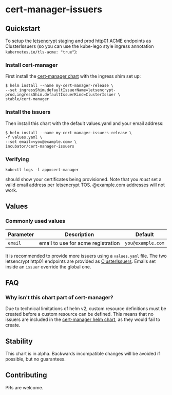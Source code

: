# cert-manager-issuers

## Quickstart

To setup the [letsencrypt](https://letsencrypt.org/) staging and prod http01 ACME endpoints as ClusterIssuers (so you can use the kube-lego style ingress annotation `kubernetes.io/tls-acme: "true"`):

### Install cert-manager
First install the [cert-manager chart](https://github.com/helm/charts/tree/master/stable/cert-manager) with the ingress shim set up:

```
$ helm install --name my-cert-manager-release \
--set ingressShim.defaultIssuerName=letsencrypt-prod,ingressShim.defaultIssuerKind=ClusterIssuer \
stable/cert-manager
```

### Install the issuers

Then install this chart with the default values.yaml and your email address:

```
$ helm install --name my-cert-manager-issuers-release \
-f values.yaml \
--set email=<you@example.com> \
incubator/cert-manager-issuers
```

### Verifying

```
kubectl logs -l app=cert-manager
```

should show your certificates being provisioned. Note that you _must_ set a valid email address per letsencrypt TOS. @example.com addresses will not work.

## Values

### Commonly used values

| Parameter                         | Description                                | Default                                                   |
| --------------------------------- | ------------------------------------------ | --------------------------------------------------------- |
| `email`            | email to use for acme registration               | `you@example.com`                                                     |

It is recommended to provide more issuers using a `values.yaml` file. The two letsencrypt http01 endpoints are provided as [ClusterIssuers](http://docs.cert-manager.io/en/latest/reference/issuers.html). Emails set inside an `issuer` override the global one.

## FAQ

### Why isn't this chart part of cert-manager?

Due to technical limitations of helm v2, custom resource definitions must be created before a custom resource can be defined. This means that no issuers are included in the [cert-manager helm chart](https://github.com/helm/charts/tree/master/stable/cert-manager), as they would fail to create.

## Stability

This chart is in alpha. Backwards incompatible changes will be avoided if possible, but no guarantees.

## Contributing

PRs are welcome.
